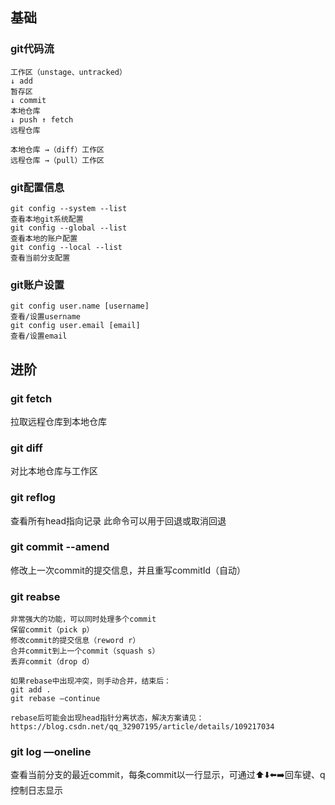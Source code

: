 ## 基础

### git代码流
```
工作区（unstage、untracked）
↓ add
暂存区
↓ commit
本地仓库
↓ push ↑ fetch
远程仓库

本地仓库 →（diff）工作区
远程仓库 →（pull）工作区
```

### git配置信息
```
git config --system --list
查看本地git系统配置
git config --global --list
查看本地的账户配置
git config --local --list
查看当前分支配置
```

### git账户设置
```
git config user.name [username]
查看/设置username
git config user.email [email]
查看/设置email
```

## 进阶

### git fetch
拉取远程仓库到本地仓库

### git diff
对比本地仓库与工作区

### git reflog
查看所有head指向记录
此命令可以用于回退或取消回退

### git commit --amend
修改上一次commit的提交信息，并且重写commitId（自动）

### git reabse
```
非常强大的功能，可以同时处理多个commit
保留commit（pick p）
修改commit的提交信息（reword r）
合并commit到上一个commit（squash s）
丢弃commit（drop d）

如果rebase中出现冲突，则手动合并，结束后：
git add .
git rebase —continue

rebase后可能会出现head指针分离状态，解决方案请见：
https://blog.csdn.net/qq_32907195/article/details/109217034
```

### git log —oneline
查看当前分支的最近commit，每条commit以一行显示，可通过⬆️⬇️⬅️➡️回车键、q控制日志显示
